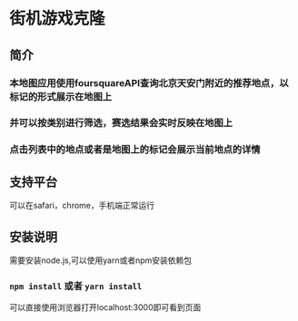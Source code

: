 # 街机游戏克隆

## 简介
### 本地图应用使用foursquareAPI查询北京天安门附近的推荐地点，以标记的形式展示在地图上
### 并可以按类别进行筛选，赛选结果会实时反映在地图上
### 点击列表中的地点或者是地图上的标记会展示当前地点的详情

## 支持平台

可以在safari，chrome，手机端正常运行

## 安装说明

需要安装node.js,可以使用yarn或者npm安装依赖包
### `npm install` 或者 `yarn install`
可以直接使用浏览器打开localhost:3000即可看到页面


